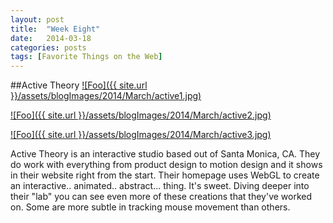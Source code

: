 ```yaml
---
layout: post
title:  "Week Eight"
date:   2014-03-18
categories: posts
tags: [Favorite Things on the Web]
---
```


##Active Theory
<a target="_blank" href="http://activetheory.net/" rel="activetheory.net">![Foo]({{ site.url }}/assets/blogImages/2014/March/active1.jpg)</a>  
  
   
<a target="_blank" href="http://activetheory.net/" rel="activetheory.net">![Foo]({{ site.url }}/assets/blogImages/2014/March/active2.jpg)</a>   
  
  
<a target="_blank" href="http://activetheory.net/" rel="activetheory.net">![Foo]({{ site.url }}/assets/blogImages/2014/March/active3.jpg)</a>  
  
  
Active Theory is an interactive studio based out of Santa Monica, CA. They do work with everything from product design to motion design and it shows in their website right from the start. Their homepage uses WebGL to create an interactive.. animated.. abstract... thing. It's sweet. Diving deeper into their "lab" you can see even more of these creations that they've worked on. Some are more subtle in tracking mouse movement than others. 